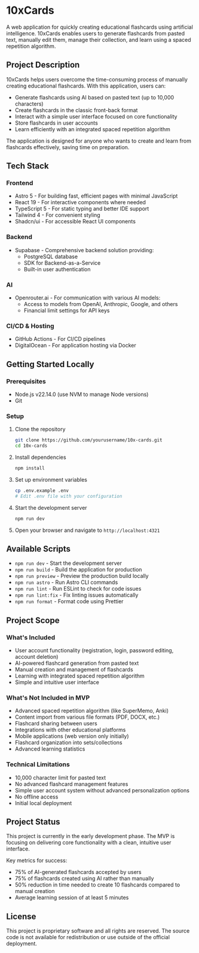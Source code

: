 # 10xCards

A web application for quickly creating educational flashcards using artificial intelligence. 10xCards enables users to generate flashcards from pasted text, manually edit them, manage their collection, and learn using a spaced repetition algorithm.

## Project Description

10xCards helps users overcome the time-consuming process of manually creating educational flashcards. With this application, users can:

- Generate flashcards using AI based on pasted text (up to 10,000 characters)
- Create flashcards in the classic front-back format
- Interact with a simple user interface focused on core functionality
- Store flashcards in user accounts
- Learn efficiently with an integrated spaced repetition algorithm

The application is designed for anyone who wants to create and learn from flashcards effectively, saving time on preparation.

## Tech Stack

### Frontend
- Astro 5 - For building fast, efficient pages with minimal JavaScript
- React 19 - For interactive components where needed
- TypeScript 5 - For static typing and better IDE support
- Tailwind 4 - For convenient styling
- Shadcn/ui - For accessible React UI components

### Backend
- Supabase - Comprehensive backend solution providing:
  - PostgreSQL database
  - SDK for Backend-as-a-Service
  - Built-in user authentication

### AI
- Openrouter.ai - For communication with various AI models:
  - Access to models from OpenAI, Anthropic, Google, and others
  - Financial limit settings for API keys

### CI/CD & Hosting
- GitHub Actions - For CI/CD pipelines
- DigitalOcean - For application hosting via Docker

## Getting Started Locally

### Prerequisites
- Node.js v22.14.0 (use NVM to manage Node versions)
- Git

### Setup
1. Clone the repository
   ```bash
   git clone https://github.com/yourusername/10x-cards.git
   cd 10x-cards
   ```

2. Install dependencies
   ```bash
   npm install
   ```

3. Set up environment variables
   ```bash
   cp .env.example .env
   # Edit .env file with your configuration
   ```

4. Start the development server
   ```bash
   npm run dev
   ```

5. Open your browser and navigate to `http://localhost:4321`

## Available Scripts

- `npm run dev` - Start the development server
- `npm run build` - Build the application for production
- `npm run preview` - Preview the production build locally
- `npm run astro` - Run Astro CLI commands
- `npm run lint` - Run ESLint to check for code issues
- `npm run lint:fix` - Fix linting issues automatically
- `npm run format` - Format code using Prettier

## Project Scope

### What's Included
- User account functionality (registration, login, password editing, account deletion)
- AI-powered flashcard generation from pasted text
- Manual creation and management of flashcards
- Learning with integrated spaced repetition algorithm
- Simple and intuitive user interface

### What's Not Included in MVP
- Advanced spaced repetition algorithm (like SuperMemo, Anki)
- Content import from various file formats (PDF, DOCX, etc.)
- Flashcard sharing between users
- Integrations with other educational platforms
- Mobile applications (web version only initially)
- Flashcard organization into sets/collections
- Advanced learning statistics

### Technical Limitations
- 10,000 character limit for pasted text
- No advanced flashcard management features
- Simple user account system without advanced personalization options
- No offline access
- Initial local deployment

## Project Status

This project is currently in the early development phase. The MVP is focusing on delivering core functionality with a clean, intuitive user interface.

Key metrics for success:
- 75% of AI-generated flashcards accepted by users
- 75% of flashcards created using AI rather than manually
- 50% reduction in time needed to create 10 flashcards compared to manual creation
- Average learning session of at least 5 minutes

## License

This project is proprietary software and all rights are reserved. The source code is not available for redistribution or use outside of the official deployment. 